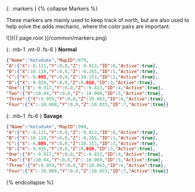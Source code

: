 {: .markers }
{% collapse Markers %}
<div class="summary" markdown="1">
These markers are mainly used to keep track of north, but are also used to help
solve the adds mechanic, where the color pairs are important.

![]({{ page.root }}/common/markers.png)
</div>

{: .mb-1 .mt-0 .fs-6 }
**Normal**

```json
{"Name":"Ketuduke","MapID":979,
"A":{"X":-0.121,"Y":0.0,"Z":-9.813,"ID":0,"Active":true},
"B":{"X":10.118,"Y":0.0,"Z":-0.265,"ID":1,"Active":true},
"C":{"X":-0.085,"Y":0.0,"Z":10.153,"ID":2,"Active":true},
"D":{"X":-9.926,"Y":0.0,"Z":0.016,"ID":3,"Active":true},
"One":{"X":-9.917,"Y":0.0,"Z":-9.813,"ID":4,"Active":true},
"Two":{"X":10.04,"Y":0.0,"Z":-10.068,"ID":5,"Active":true},
"Three":{"X":9.959,"Y":0.0,"Z":10.063,"ID":6,"Active":true},
"Four":{"X":-10.008,"Y":0.0,"Z":10.033,"ID":7,"Active":true}}
```

{: .mb-1 .fs-6 }
**Savage**

```json
{"Name":"Ketuduke","MapID":980,
"A":{"X":-0.121,"Y":0.0,"Z":-9.813,"ID":0,"Active":true},
"B":{"X":10.118,"Y":0.0,"Z":-0.265,"ID":1,"Active":true},
"C":{"X":-0.085,"Y":0.0,"Z":10.153,"ID":2,"Active":true},
"D":{"X":-9.926,"Y":0.0,"Z":0.016,"ID":3,"Active":true},
"One":{"X":-9.917,"Y":0.0,"Z":-9.813,"ID":4,"Active":true},
"Two":{"X":10.04,"Y":0.0,"Z":-10.068,"ID":5,"Active":true},
"Three":{"X":9.959,"Y":0.0,"Z":10.063,"ID":6,"Active":true},
"Four":{"X":-10.008,"Y":0.0,"Z":10.033,"ID":7,"Active":true}}
```
{% endcollapse %}
